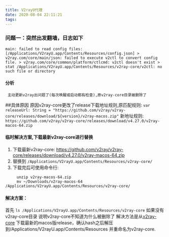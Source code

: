 ```yaml
---
title: V2rayU代理
date: 2020-08-04 22:11:21
tags:
---
```




### 问题一：突然出发翻墙，日志如下

```
main: failed to read config files: [/Applications/V2rayU.app/Contents/Resources/config.json] > v2ray.com/core/main/json: failed to execute v2ctl to convert config file. > v2ray.com/core/common/platform/ctlcmd: v2ctl doesn't exist > stat /Applications/V2rayU.app/Contents/Resources/v2ray-core/v2ctl: no such file or directory
```

#### 分析

```
 主动更新v2ray出问题了(每次唤醒或启动都有检查),原v2ray-core目录被删除了
```

\##具体原因 原因v2ray-core更改了release下载地址规则,原匹配规则: `var releaseUrl: String = "https://github.com/v2ray/v2ray-core/releases/download/${version}/v2ray-macos.zip"` 新地址规则: `https://github.com/v2ray/v2ray-core/releases/download/v4.27.0/v2ray-macos-64.zip`

#### 临时解决方案,下载最新v2ray-core进行替换

1. 下载最新v2ray-core: https://github.com/v2ray/v2ray-core/releases/download/v4.27.0/v2ray-macos-64.zip
2. 替换到 `/Applications/V2rayU.app/Contents/Resources/v2ray-core/`
3. 下载完后可使用命令行:

```cd
     unzip v2ray-macos-64.zip
     mv ~/Downloads/v2ray-macos-64 /Applications/V2rayU.app/Contents/Resources/v2ray-core/
```

#### 解决方案：

首先 `ls /Applications/V2rayU.app/Contents/Resources/v2ray-core` 如果没有v2ray-core目录 说明v2ray-core不知道为什么被删除了 解决方法是从[v2ray-core](https://github.com/v2ray/v2ray-core/releases/tag/v4.27.0) 下载最新的macos版release，确认hash之后解压到/Applications/V2rayU.app/Contents/Resources 并重命名为v2ray-core.

